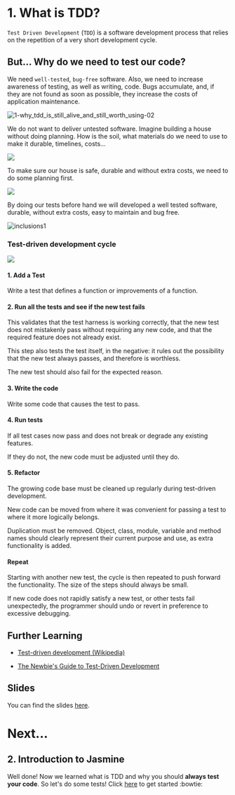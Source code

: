 # 1. What is TDD?

`Test Driven Development` (`TDD`) is a software development process that relies on the repetition of a very short development cycle.

## But... Why do we need to test our code?

We need `well-tested`, `bug-free` software. Also, we need to increase awareness of testing, as well as writing, code. Bugs accumulate, and, if they are not found as soon as possible, they increase the costs of application maintenance.

![1-why_tdd_is_still_alive_and_still_worth_using-02](https://cloud.githubusercontent.com/assets/2573931/16176908/744afa0a-3614-11e6-92a5-8db6d99034fc.png)

We do not want to deliver untested software.
Imagine building a house without doing planning. How is the soil, what materials do we need to use to make it durable, timelines, costs...

![](https://i.ytimg.com/vi/PV81o99Nco4/hqdefault.jpg)

To make sure our house is safe, durable and without extra costs, we need to do some planning first.

![](http://cdn.pixtea.com/big/www.oldblueprints.com/uploads/4/3/9/5/43955967/s244404381874623202_p88_i1_w1024.jpeg)

By doing our tests before hand we will developed a well tested software, durable, without extra costs, easy to maintain and bug free.

![inclusions1](https://cloud.githubusercontent.com/assets/2573931/16176958/5ecf6cb8-3616-11e6-909b-b09022a19783.jpg)


### Test-driven development cycle
![](https://upload.wikimedia.org/wikipedia/commons/0/0b/TDD_Global_Lifecycle.png)

#### 1. Add a Test
Write a test that defines a function or improvements of a function.

#### 2. Run all the tests and see if the new test fails
This validates that the test harness is working correctly, that the new test does not mistakenly pass without requiring any new code, and that the required feature does not already exist.

This step also tests the test itself, in the negative: it rules out the possibility that the new test always passes, and therefore is worthless.

The new test should also fail for the expected reason.

#### 3. Write the code
Write some code that causes the test to pass.

#### 4. Run tests
If all test cases now pass and does not break or degrade any existing features.

If they do not, the new code must be adjusted until they do.

#### 5. Refactor
The growing code base must be cleaned up regularly during test-driven development.

New code can be moved from where it was convenient for passing a test to where it more logically belongs.

Duplication must be removed. Object, class, module, variable and method names should clearly represent their current purpose and use, as extra functionality is added.

#### Repeat
Starting with another new test, the cycle is then repeated to push forward the functionality. The size of the steps should always be small.

If new code does not rapidly satisfy a new test, or other tests fail unexpectedly, the programmer should undo or revert in preference to excessive debugging.

## Further Learning
+ [Test-driven development (Wikipedia)](https://en.wikipedia.org/wiki/Test-driven_development)

+ [The Newbie's Guide to Test-Driven Development](http://code.tutsplus.com/tutorials/the-newbies-guide-to-test-driven-development--net-13835)


## Slides
You can find the slides [here]().

# Next...
## 2. Introduction to Jasmine
Well done! Now we learned what is TDD and why you should **always test your code**. So let's do some tests! Click [here](https://github.com/MyPitit/TDD/tree/master/Jasmine) to get started :bowtie:
